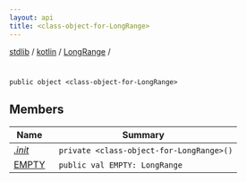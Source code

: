 ```yaml
---
layout: api
title: <class-object-for-LongRange>
---
```

[stdlib](../../../index.html) / [kotlin](../../index.html) / [LongRange](../index.html) / [<class-object-for-LongRange>](index.html)

# <class-object-for-LongRange>

```
public object <class-object-for-LongRange>
```
## Members
| Name | Summary |
|------|---------|
|[*.init*](_init_.html)|&nbsp;&nbsp;`private <class-object-for-LongRange>()`<br>|
|[EMPTY](EMPTY.html)|&nbsp;&nbsp;`public val EMPTY: LongRange`<br>|

